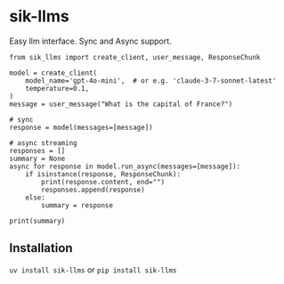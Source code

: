 # sik-llms

Easy llm interface. Sync and Async support.

```
from sik_llms import create_client, user_message, ResponseChunk

model = create_client(
    model_name='gpt-4o-mini',  # or e.g. 'claude-3-7-sonnet-latest'
    temperature=0.1,
)
message = user_message("What is the capital of France?")

# sync
response = model(messages=[message])

# async streaming
responses = []
summary = None
async for response in model.run_async(messages=[message]):
    if isinstance(response, ResponseChunk):
        print(response.content, end="")
        responses.append(response)
    else:
        summary = response

print(summary)
```

## Installation

`uv install sik-llms` or `pip install sik-llms`

